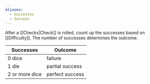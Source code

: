 ```yaml
---
aliases:
  - Successes
  - Success
---
```

After a [[Checks|Check]] is rolled, count up the successes based on [[Difficulty]]. The number of successes determines the outcome.

| Successes      | Outcome         |
| -------------- | --------------- |
| 0 dice         | failure         |
| 1 die          | partial success |
| 2 or more dice | perfect success |

